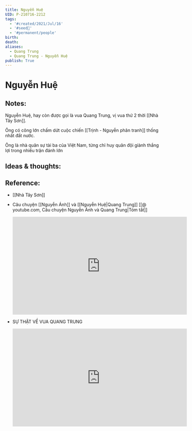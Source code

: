 ```yaml
---
title: Nguyễn Huệ
UID: P-210716-2212
tags:
  - '#created/2021/Jul/16'
  - '#seed🥜'
  - '#permanent/people'
birth: 
death: 
aliases:
  - Quang Trung
  - Quang Trung - Nguyễn Huệ
publish: True
---
```

# Nguyễn Huệ

## Notes:
Nguyễn Huệ, hay còn được gọi là vua Quang Trung, vị vua thứ 2 thời [[Nhà Tây Sơn]]. 

Ông có công lớn chấm dứt cuộc chiến [[Trịnh - Nguyễn phân tranh]] thống nhất đất nước. 

Ông là nhà quân sự tài ba của Việt Nam, từng chỉ huy quân đội giành thắng lợi trong nhiều trận đánh lớn

## Ideas & thoughts:

## Reference:
- [[Nhà Tây Sơn]]
- Câu chuyện [[Nguyễn Ánh]] và [[Nguyễn Huệ|Quang Trung]]
	[[@ youtube.com, Câu chuyện Nguyễn Ánh và Quang Trung|Tóm tắt]]
	
	<iframe width="560" height="315" src="https://www.youtube.com/embed/fb8yPH1K3AM" title="YouTube video player" frameborder="0" allow="accelerometer; autoplay; clipboard-write; encrypted-media; gyroscope; picture-in-picture" allowfullscreen></iframe>
- SỰ THẬT VỀ VUA QUANG TRUNG
	<iframe width="560" height="315" src="https://www.youtube.com/embed/6c0zPaVp2L8" title="YouTube video player" frameborder="0" allow="accelerometer; autoplay; clipboard-write; encrypted-media; gyroscope; picture-in-picture" allowfullscreen></iframe>
